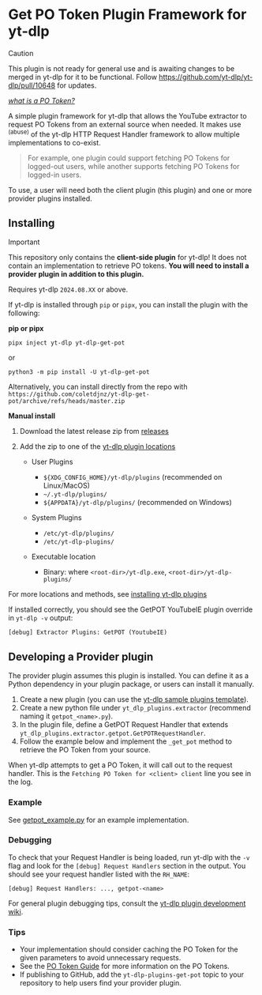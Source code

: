 # Get PO Token Plugin Framework for yt-dlp

> [!CAUTION]
> This plugin is not ready for general use and is awaiting changes to be merged in yt-dlp for it to be functional.
> Follow https://github.com/yt-dlp/yt-dlp/pull/10648 for updates.

_[what is a PO Token?](https://github.com/yt-dlp/yt-dlp/wiki#po-token-guide)_

A simple plugin framework for yt-dlp that allows the YouTube extractor to request PO Tokens from an external source when needed. 
It makes use <sup>(abuse)</sup> of the yt-dlp HTTP Request Handler framework to allow multiple implementations to co-exist.

> For example, one plugin could support fetching PO Tokens for logged-out users, while another supports fetching PO Tokens for logged-in users.

To use, a user will need both the client plugin (this plugin) and one or more provider plugins installed.

## Installing

> [!IMPORTANT]
> This repository only contains the **client-side plugin** for yt-dlp!
> It does not contain an implementation to retrieve PO tokens. **You will need to install a provider plugin in addition to this plugin.**

Requires yt-dlp `2024.08.XX` or above.

If yt-dlp is installed through `pip` or `pipx`, you can install the plugin with the following:

**pip or pipx**

```
pipx inject yt-dlp yt-dlp-get-pot
```
or

```
python3 -m pip install -U yt-dlp-get-pot
```


Alternatively, you can install directly from the repo with `https://github.com/coletdjnz/yt-dlp-get-pot/archive/refs/heads/master.zip`

**Manual install**

1. Download the latest release zip from [releases](https://github.com/coletdjnz/yt-dlp-get-pot/releases) 

2. Add the zip to one of the [yt-dlp plugin locations](https://github.com/yt-dlp/yt-dlp#installing-plugins)

    - User Plugins
        - `${XDG_CONFIG_HOME}/yt-dlp/plugins` (recommended on Linux/MacOS)
        - `~/.yt-dlp/plugins/`
        - `${APPDATA}/yt-dlp/plugins/` (recommended on Windows)
    
    - System Plugins
       -  `/etc/yt-dlp/plugins/`
       -  `/etc/yt-dlp-plugins/`
    
    - Executable location
        - Binary: where `<root-dir>/yt-dlp.exe`, `<root-dir>/yt-dlp-plugins/`

For more locations and methods, see [installing yt-dlp plugins](https://github.com/yt-dlp/yt-dlp#installing-plugins) 

If installed correctly, you should see the GetPOT YouTubeIE plugin override in `yt-dlp -v` output:

    [debug] Extractor Plugins: GetPOT (YoutubeIE)

## Developing a Provider plugin

The provider plugin assumes this plugin is installed. You can define it as a Python dependency in your plugin package, or users can install it manually.

1. Create a new plugin (you can use the [yt-dlp sample plugins template](https://github.com/yt-dlp/yt-dlp-sample-plugins)).
2. Create a new python file under `yt_dlp_plugins.extractor` (recommend naming it `getpot_<name>.py`).
3. In the plugin file, define a GetPOT Request Handler that extends `yt_dlp_plugins.extractor.getpot.GetPOTRequestHandler`.
4. Follow the example below and implement the `_get_pot` method to retrieve the PO Token from your source.

When yt-dlp attempts to get a PO Token, it will call out to the request handler. This is the `Fetching PO Token for <client> client` line you see in the log.

### Example

See [getpot_example.py](examples/getpot_example.py) for an example implementation.

### Debugging

To check that your Request Handler is being loaded, run yt-dlp with the `-v` flag and look for the `[debug] Request Handlers` section in the output.
 You should see your request handler listed with the `RH_NAME`:
 
    [debug] Request Handlers: ..., getpot-<name>

For general plugin debugging tips, consult the [yt-dlp plugin development wiki](https://github.com/yt-dlp/yt-dlp/wiki/Plugin-Development).

### Tips

- Your implementation should consider caching the PO Token for the given parameters to avoid unnecessary requests.
- See the [PO Token Guide](https://github.com/yt-dlp/yt-dlp/wiki#po-token-guide) for more information on the PO Tokens.
- If publishing to GitHub, add the `yt-dlp-plugins-get-pot` topic to your repository to help users find your provider plugin.